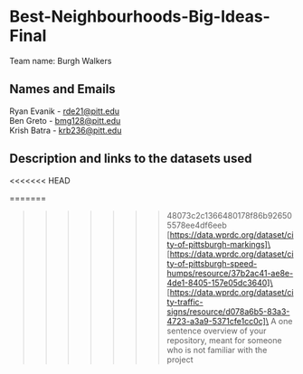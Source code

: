 # Best-Neighbourhoods-Big-Ideas-Final


Team name: Burgh Walkers

## Names and Emails
Ryan Evanik - rde21@pitt.edu\
Ben Greto - bmg128@pitt.edu\
Krish Batra - krb236@pitt.edu

    
## Description and links to the datasets used

<<<<<<< HEAD

=======
>>>>>>> 48073c2c1366480178f86b926505578ee4df6eeb
[https://data.wprdc.org/dataset/city-of-pittsburgh-markings]\
[https://data.wprdc.org/dataset/city-of-pittsburgh-speed-humps/resource/37b2ac41-ae8e-4de1-8405-157e05dc3640]\
[https://data.wprdc.org/dataset/city-traffic-signs/resource/d078a6b5-83a3-4723-a3a9-5371cfe1cc0c]\
A one sentence overview of your repository, meant for someone who is not familiar with the project
